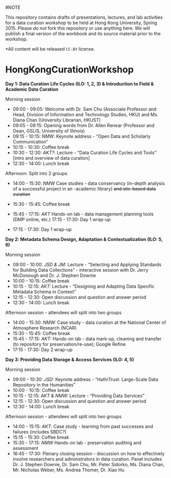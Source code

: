 #NOTE

This repository contains drafts of presentations, lectures, and lab activities for a data curation workshop to be held at Hong Kong University, Spring 2015. Please *do not* fork this repository or use anything here. We will publish a final version of the workbook and its source material prior to the workshop.

*All content will be released `CC-BY` license. 

HongKongCurationWorkshop
========================
**Day 1: Data Curation Life Cycles (ILO: 1, 2, 3) & Introduction to Field & Academic Data
Curation**

Morning session

- 09:00 - 09:05: Welcome with Dr. Sam Chu (Associate Professor and Head, Division of Information and Technology Studies, HKU) and Ms. Diana Chan (University Librarian, HKUST)
- 09:05 - 09:15: Opening words from Dr. Allen Renear (Professor and Dean, GSLIS, University of Illinois)
- 09:15 - 10:15: *NMW*: Keynote address - “Open Data and Scholarly Communication”
- 10:15 - 10:30: Coffee break
- 10:30 - 12:30: *AKT?*: Lecture - “Data Curation Life Cycles and Tools” [intro and overview of data curation]
- 12:30 - 14:00: Lunch break

Afternoon: Split into 2 groups

- 14:00 - 15:30: *NMW* Case studies - data conservancy (in-depth analysis of a successful project in an
-academic library) ~~and site-based data curation~~
- 15:30 - 15:45: Coffee break
- 15:45 - 17:15: *AKT* Hands-on lab - data management planning tools (DMP online, etc.) 17:15 - 17:30: Day 1 wrap-up

- 17:15 - 17:30: Day 1 wrap-up

**Day 2: Metadata Schema Design, Adaptation & Contextualization (ILO: 5, 6)**

Morning session

- 09:00 - 10:00: *JSD & JM:* Lecture - “Selecting and Applying Standards for Building Data Collections” - interactive session with Dr. Jerry McDonough and Dr. J. Stephen Downie
- 10:00 - 10:15: Coffee break
- 10:15 - 12:15: *AKT:* Lecture - “Designing and Adapting Data Specific Metadata Schema in Context”
- 12:15 - 12:30: Open discussion and question and answer period
- 12:30 - 14:00: Lunch break

Afternoon session - attendees will split into two groups

- 14:00 - 15:30: *NMW:* Case study - data curation at the National Center of Atmosphere Research (NCAR)
- 15:30 - 15:45:  Coffee break
- 15:45 - 17:15: *AKT:* Hands-on lab - data mark-up, cleaning and transfer (to repository for preservation/re-use); Google Refine
- 17:15 - 17:30: Day 2 wrap-up

**Day 3: Providing Data Storage & Access Services (ILO: 4, 5)**

Morning session

- 09:00 - 10:30: *JSD:* Keynote address - “HathiTrust: Large-Scale Data Repository in the Humanities”
- 10:00 - 10:15: Coffee break
- 10:15 - 12:15: *AKT & NMW:* Lecture - “Providing Data Services”
- 12:15 - 12:30: Open discussion and question and answer period
- 12:30 - 14:00: Lunch break

Afternoon session - attendees will split into two groups

- 14:00 - 15:15: *AKT*: Case study - learning from past successes and failures (includes SBDC?)
- 15:15 - 15:30: Coffee break
- 15:30 - 17:15: *NMW* Hands-on lab - preservation auditing and assessment
- 16:45 - 17:30: Plenary closing session - discussion on how to effectively involve researchers and administrators in data curation. Panel includes Dr. J. Stephen Downie, Dr. Sam Chu, Mr. Peter Sidorko, Ms. Diana Chan, Mr. Nicholas Weber, Ms. Andrea Thomer, Dr. Xiao Hu
